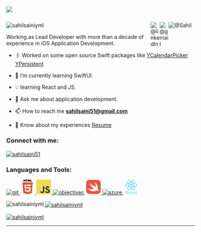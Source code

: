 <a><h1> <img src="https://readme-typing-svg.herokuapp.com?duration=3700&lines=Hi+there+👋;I'm+Sahil+Saini+🤝.;I'm+an+App+Developer+💻.;">
  </a></h1></a> [<img align="right" alt="@Sahil" width="70px" src="https://github.com/SahilSainiYML/SahilSainiYML/assets/111066844/511ee255-9095-4042-a3a8-38c2c48b5784"/>][Sahil's Profile][<img align="right" alt="@gmail" width="24px" src="https://cdn.jsdelivr.net/npm/simple-icons@v3/icons/gmail.svg" />][gmail][<img align="right" alt="@linkedIn" width="24px" src="https://cdn.jsdelivr.net/npm/simple-icons@v3/icons/linkedin.svg" />][linkedin]

<p align="left"> <img src="https://komarev.com/ghpvc/?username=sahilsainiyml&label=Profile%20views&color=0e75b6&style=flat" alt="sahilsainiyml" /> </p>

<!-- <table>
  <tr>
    <td valign="top"><img src="https://github-readme-stats.vercel.app/api?username=sahilsainiyml&show_icons=true&title_color=ffffff&icon_color=34abeb&text_color=ffffff&bg_color=000000"/></td>
  </tr>
</table>
-->
Working as Lead Developer with more than a decade of experience in iOS Application Development.

- 🖇️ Worked on some open source Swift packages like [YCalendarPicker](https://github.com/yml-org/ycalendarpicker-ios) [YPersistent](https://github.com/yml-org/ypersistence-ios)
- 🌱 I’m currently learning SwiftUI.
- 💡 learning React and JS.
- 💬 Ask me about application development.
- 📫 How to reach me **sahilsaini51@gmail.com**

- 📄 Know about my experiences [Resume](https://sahilsainiyml.github.io/Resume/)
<h3 align="left">Connect with me:</h3>
<p align="left">
<a href="https://linkedin.com/in/sahilsaini51" target="blank"><img align="center" src="https://raw.githubusercontent.com/rahuldkjain/github-profile-readme-generator/master/src/images/icons/Social/linked-in-alt.svg" alt="sahilsaini51" height="30" width="40" /></a>
</p>

<h3 align="left">Languages and Tools:</h3>
<p align="left"><a href="https://git-scm.com/" target="_blank" rel="noreferrer"> <img src="https://www.vectorlogo.zone/logos/git-scm/git-scm-icon.svg" alt="git" width="40" height="40"/> </a> <a href="https://www.w3.org/html/" target="_blank" rel="noreferrer"> <img src="https://raw.githubusercontent.com/devicons/devicon/master/icons/html5/html5-original-wordmark.svg" alt="html5" width="40" height="40"/> </a> <a href="https://developer.mozilla.org/en-US/docs/Web/JavaScript" target="_blank" rel="noreferrer"> <img src="https://raw.githubusercontent.com/devicons/devicon/master/icons/javascript/javascript-original.svg" alt="javascript" width="40" height="40"/> </a> <a href="https://developer.apple.com/library/archive/documentation/Cocoa/Conceptual/ProgrammingWithObjectiveC/Introduction/Introduction.html" target="_blank" rel="noreferrer"> <img src="https://www.vectorlogo.zone/logos/apple_objectivec/apple_objectivec-icon.svg" alt="objectivec" width="40" height="40"/></a> <a href="https://developer.apple.com/swift/" target="_blank" rel="noreferrer"> <img src="https://raw.githubusercontent.com/devicons/devicon/master/icons/swift/swift-original.svg" alt="swift" width="40" height="40"/> </a> <a href="https://azure.microsoft.com/en-in/" target="_blank" rel="noreferrer"> <img src="https://www.vectorlogo.zone/logos/microsoft_azure/microsoft_azure-icon.svg" alt="azure" width="40" height="40"/> </a> </a> <a href="https://reactjs.org/" target="_blank" rel="noreferrer"> <img src="https://raw.githubusercontent.com/devicons/devicon/master/icons/react/react-original-wordmark.svg" alt="react" width="40" height="40"/> </p>

<p><img align="left" src="https://github-readme-stats.vercel.app/api/top-langs?username=sahilsainiyml&show_icons=true&locale=en&layout=compact" alt="sahilsainiyml" /></p>

<p>&nbsp;<img align="center" src="https://github-readme-stats.vercel.app/api?username=sahilsainiyml&show_icons=true&locale=en" alt="sahilsainiyml" /></p>

<p><img align="center" src="https://github-readme-streak-stats.herokuapp.com/?user=sahilsainiyml&" alt="sahilsainiyml" /></p>

---
<!--
**SahilSainiYML/SahilSainiYML** is a ✨ _special_ ✨ repository because its `README.md` (this file) appears on your GitHub profile.

-->

[gmail]: mailto:sahilsaini51@gmail.com
[linkedin]: https://www.linkedin.com/in/sahilsaini51
[Sahil's Profile]: https://github.com/SahilSainiYML/SahilSainiYML/assets/111066844/511ee255-9095-4042-a3a8-38c2c48b5784
